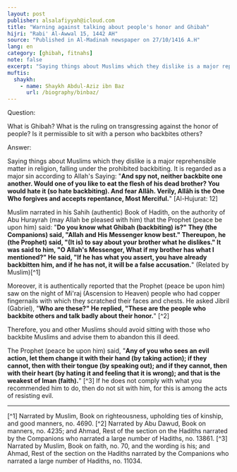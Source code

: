 ```yaml
---
layout: post
publisher: alsalafiyyah@icloud.com
title: "Warning against talking about people's honor and Ghibah"
hijri: "Rabi' Al-Awwal 15, 1442 AH"
source: "Published in Al-Madinah newspaper on 27/10/1416 A.H"
lang: en
category: [ghibah, fitnahs]
note: false
excerpt: "Saying things about Muslims which they dislike is a major reprehensible matter in religion, falling under the prohibited backbiting."
muftis:
  shaykh: 
    - name: Shaykh Abdul-Aziz ibn Baz
      url: /biography/binbaz/
---
```


Question: 

What is Ghibah? What is the ruling on transgressing against the honor of people? Is it permissible to sit with a person who backbites others? 

Answer: 

Saying things about Muslims which they dislike is a major reprehensible matter in religion, falling under the prohibited backbiting. It is regarded as a major sin according to Allah's Saying: "**And spy not, neither backbite one another. Would one of you like to eat the flesh of his dead brother? You would hate it (so hate backbiting). And fear Allâh. Verily, Allâh is the One Who forgives and accepts repentance, Most Merciful.**" [Al-Hujurat: 12] 

Muslim narrated in his Sahih (authentic) Book of Hadith, on the authority of Abu Hurayrah (may Allah be pleased with him) that the Prophet (peace be upon him) said: "**Do you know what Ghibah (backbiting) is?" They (the Companions) said, "Allah and His Messenger know best." Thereupon, he (the Prophet) said, "(It is) to say about your brother what he dislikes." It was said to him, "O Allah's Messenger, What if my brother has what I mentioned?" He said, "If he has what you assert, you have already backbitten him, and if he has not, it will be a false accusation.**" (Related by Muslim)[^1]

Moreover, it is authentically reported that the Prophet (peace be upon him) saw on the night of Mi'raj (Ascension to Heaven) people who had copper fingernails with which they scratched their faces and chests. He asked Jibril (Gabriel), "**Who are these?" He replied, "These are the people who backbite others and talk badly about their honor.**" [^2] 

Therefore, you and other Muslims should avoid sitting with those who backbite Muslims and advise them to abandon this ill deed. 

The Prophet (peace be upon him) said, "**Any of you who sees an evil action, let them change it with their hand (by taking action); if they cannot, then with their tongue (by speaking out); and if they cannot, then with their heart (by hating it and feeling that it is wrong); and that is the weakest of Iman (faith).**" [^3] If he does not comply with what you recommended him to do, then do not sit with him, for this is among the acts of resisting evil. 

---

[^1] Narrated by Muslim, Book on righteousness, upholding ties of kinship, and good manners, no. 4690.
[^2] Narrated by Abu Dawud, Book on manners, no. 4235; and Ahmad, Rest of the section on the Hadiths narrated by the Companions who narrated a large number of Hadiths, no. 13861.
[^3] Narrated by Muslim, Book on faith, no. 70, and the wording is his; and Ahmad, Rest of the section on the Hadiths narrated by the Companions who narrated a large number of Hadiths, no. 11034.
